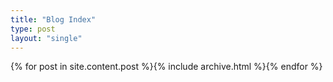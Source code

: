 ```yaml
---
title: "Blog Index"
type: post
layout: "single"
---
```


{% for post in site.content.post %}{% include archive.html %}{% endfor %}